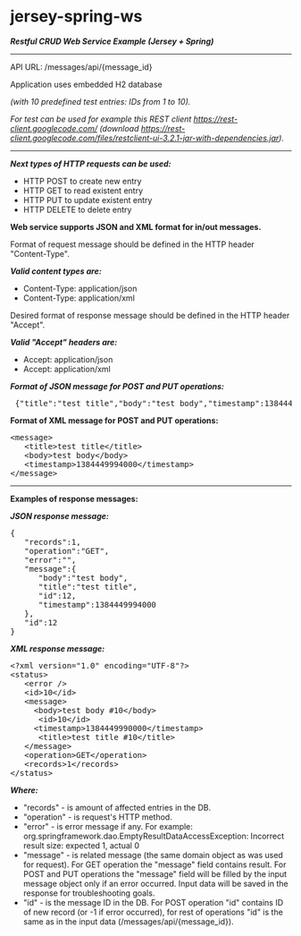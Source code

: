 jersey-spring-ws
================

***Restful CRUD Web Service Example (Jersey + Spring)***

----------------------------------------------------------

API URL: /messages/api/{message_id}

Application uses embedded H2 database

*(with 10 predefined test entries: IDs from 1 to 10).*

*For test can be used for example this REST client <https://rest-client.googlecode.com/> (download <https://rest-client.googlecode.com/files/restclient-ui-3.2.1-jar-with-dependencies.jar>).*

----------------------------------------------------------

***Next types of HTTP requests can be used:***
  * HTTP POST to create new entry
  * HTTP GET to read existent entry
  * HTTP PUT to update existent entry
  * HTTP DELETE to delete entry

**Web service supports JSON and XML format for in/out messages.**

Format of request message should be defined in the HTTP header
"Content-Type". 

***Valid content types are:***

  * Content-Type: application/json
  * Content-Type: application/xml

Desired format of response message should be defined in the HTTP header
"Accept". 

***Valid "Accept" headers are:***
  
  * Accept: application/json
  * Accept: application/xml

***Format of JSON message for POST and PUT operations:***

<pre>
 {"title":"test title","body":"test body","timestamp":1384449994000}
</pre>

**Format of XML message for POST and PUT operations:**

<pre>
&lt;message&gt;
   &lt;title&gt;test title&lt;/title&gt; 
   &lt;body&gt;test body&lt;/body&gt;
   &lt;timestamp&gt;1384449994000&lt;/timestamp&gt;
&lt;/message&gt;
</pre>

-----------------------------------------------------------

**Examples of response messages:**

***JSON response message:***

<pre>
{
   "records":1,
   "operation":"GET",
   "error":"",
   "message":{
      "body":"test body",
      "title":"test title",
      "id":12,
      "timestamp":1384449994000
   },
   "id":12
}      	
</pre>

***XML response message:***

<pre>
&lt;?xml version=&quot;1.0&quot; encoding=&quot;UTF-8&quot;?&gt;
&lt;status&gt;
   &lt;error /&gt;
   &lt;id&gt;10&lt;/id&gt;
   &lt;message&gt;
     &lt;body&gt;test body #10&lt;/body&gt;
      &lt;id&gt;10&lt;/id&gt;
     &lt;timestamp&gt;1384449990000&lt;/timestamp&gt;
      &lt;title&gt;test title #10&lt;/title&gt;
   &lt;/message&gt;
   &lt;operation&gt;GET&lt;/operation&gt;
   &lt;records&gt;1&lt;/records&gt;
&lt;/status&gt;
</pre>

***Where:***

  * "records" - is amount of affected entries in the DB.
  * "operation" - is request's HTTP method.
  * "error" - is error message if any. For example:
    org.springframework.dao.EmptyResultDataAccessException: Incorrect
    result size: expected 1, actual 0
  * "message" - is related message (the same domain object as was used
    for request). For GET operation the "message" field contains result.
    For POST and PUT operations the "message" field will be filled by
    the input message object only if an error occurred. Input data will
    be saved in the response for troubleshooting goals.
  * "id" - is the message ID in the DB. For POST operation "id"
    contains ID of new record (or -1 if error occurred), for rest of
    operations "id" is the same as in the input data
    (/messages/api/{message_id}).
